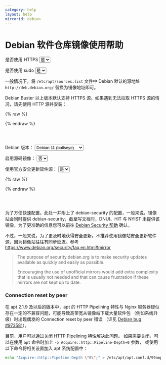 ```yaml
---
category: help
layout: help
mirrorid: debian
---
```


# Debian 软件仓库镜像使用帮助

<form class="form-inline">
<div class="form-group">
	<label>是否使用 HTTPS</label>
	<select id="http-select" class="form-control content-select" data-target="#content-0,#content-1">
	  <option data-http_protocol="https://" selected>是</option>
	  <option data-http_protocol="http://">否</option>
	</select>
</div>
</form>


<form class="form-inline">
<div class="form-group">
	<label>是否使用 sudo</label>
	<select id="sudo-select" class="form-control content-select" data-target="#content-0,#content-1">
	  <option data-sudo="sudo " selected>是</option>
	  <option data-sudo="">否</option>
	</select>
</div>
</form>



一般情况下，将 `/etc/apt/sources.list` 文件中 Debian 默认的源地址 `http://deb.debian.org/` 替换为镜像地址即可。

Debian Buster 以上版本默认支持 HTTPS 源。如果遇到无法拉取 HTTPS 源的情况，请先使用 HTTP 源并安装：



{% raw %}
<script id="template-0" type="x-tmpl-markup">
{{sudo}}apt install apt-transport-https ca-certificates
</script>
{% endraw %}

<p></p>

<pre>
<code id="content-0" data-template="#template-0" data-select="#http-select,#sudo-select">
</code>
</pre>




<form class="form-inline">
<div class="form-group">
  <label>Debian 版本：</label>
    <select id="select-1-0" class="form-control content-select" data-target="#content-1">
      <option data-release_name="bullseye" data-security="-security" data-is_sid="" data-has_backports="" selected>Debian 11 (bullseye)</option>
      <option data-release_name="bookworm" data-security="-security" data-is_sid="" data-has_backports="">Debian 12 (bookworm)</option>
      <option data-release_name="sid" data-security="-security" data-is_sid="# " data-has_backports="# ">sid</option>
      <option data-release_name="testing" data-security="-security" data-is_sid="" data-has_backports="">testing</option>
      <option data-release_name="buster" data-security="/updates" data-is_sid="" data-has_backports="">Debian 10 (buster)</option>
      <option data-release_name="stretch" data-security="/updates" data-is_sid="" data-has_backports="">Debian 9 (stretch)</option>
      <option data-release_name="jessie" data-security="/updates" data-is_sid="" data-has_backports="# ">Debian 8 (jessie)</option>
    </select>
</div>
</form>

<form class="form-inline">
<div class="form-group">
  <label>启用源码镜像：</label>
    <select id="select-1-1" class="form-control content-select" data-target="#content-1">
      <option data-enable_source="# " selected>否</option>
      <option data-enable_source="">是</option>
    </select>
</div>
</form>

<form class="form-inline">
<div class="form-group">
  <label>使用官方安全更新软件源：</label>
    <select id="select-1-2" class="form-control content-select" data-target="#content-1">
      <option data-security_mirror="# " data-security_official="" selected>是</option>
      <option data-security_mirror="" data-security_official="# ">否</option>
    </select>
</div>
</form>

{% raw %}
<script id="template-1" type="x-tmpl-markup">
# 默认注释了源码镜像以提高 apt update 速度，如有需要可自行取消注释
deb {{http_protocol}}{{mirror}}/ {{release_name}} main contrib non-free
{{enable_source}}deb-src {{http_protocol}}{{mirror}}/ {{release_name}} main contrib non-free

{{is_sid}}deb {{http_protocol}}{{mirror}}/ {{release_name}}-updates main contrib non-free
{{is_sid}}{{enable_source}}deb-src {{http_protocol}}{{mirror}}/ {{release_name}}-updates main contrib non-free

{{is_sid}}{{has_backports}}deb {{http_protocol}}{{mirror}}/ {{release_name}}-backports main contrib non-free
{{is_sid}}{{has_backports}}{{enable_source}}deb-src {{http_protocol}}{{mirror}}/ {{release_name}}-backports main contrib non-free

{{security_mirror}}{{is_sid}}deb {{http_protocol}}{{mirror}}-security {{release_name}}{{security}} main contrib non-free
{{security_mirror}}{{is_sid}}{{enable_source}}deb-src {{http_protocol}}{{mirror}}-security {{release_name}}{{security}} main contrib non-free

{{security_official}}{{is_sid}}deb {{http_protocol}}security.debian.org/debian-security {{release_name}}{{security}} main contrib non-free
{{security_official}}{{is_sid}}{{enable_source}}deb-src {{http_protocol}}security.debian.org/debian-security {{release_name}}{{security}} main contrib non-free
</script>
{% endraw %}

<p></p>

<pre>
<code id="content-1" data-template="#template-1" data-select="#http-select,#sudo-select,#select-1-0,#select-1-1,#select-1-2">
</code>
</pre>


为了方便快速配置，此处一并附上了 debian-security 的配置，一般来说，镜像站会同时提供 debian-security，截至写文档时，DNUI、HIT 与 NYIST 未提供该镜像，为了更准确的信息您可以前往 [Debian Security 帮助](/help/debian-security) 确认。

不过，一般来说，为了更及时地获得安全更新，不推荐使用镜像站安全更新软件源，因为镜像站往往有同步延迟。参考 https://www.debian.org/security/faq.en.html#mirror

> The purpose of security.debian.org is to make security updates available as quickly and easily as possible.
>
> Encouraging the use of unofficial mirrors would add extra complexity that is usually not needed and that can cause frustration if these mirrors are not kept up to date.

### Connection reset by peer

在 apt 2.1.9 及以后的版本中，apt 的 HTTP Pipelining 特性与 Nginx 服务器疑似存在一定的不兼容问题，可能导致高带宽从镜像站下载大量软件包
（例如系统升级）时出现偶发的 Connection reset by peer 错误
（详见 [Debian bug #973581](https://bugs.debian.org/cgi-bin/bugreport.cgi?bug=973581)）。

目前，用户可以通过关闭 HTTP Pipelining 特性解决此问题。
如果需要关闭，可以在使用 `apt` 命令时加上 `-o Acquire::http::Pipeline-Depth=0` 参数，
或使用以下命令将相关设置加入 apt 系统配置中：

```bash
echo "Acquire::http::Pipeline-Depth \"0\";" > /etc/apt/apt.conf.d/99nopipelining
```

